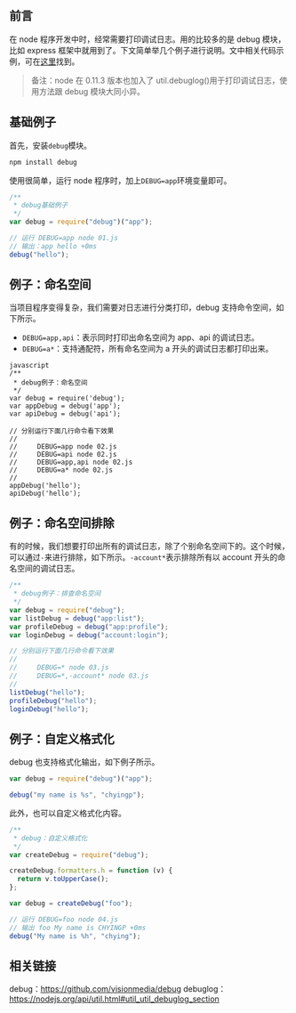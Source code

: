 ## 前言

在 node 程序开发中时，经常需要打印调试日志。用的比较多的是 debug 模块，比如 express 框架中就用到了。下文简单举几个例子进行说明。文中相关代码示例，可在[这里](https://github.com/chyingp/nodejs-learning-guide/tree/master/examples/2017.01.16-debug-log/debug)找到。

> 备注：node 在 0.11.3 版本也加入了 util.debuglog()用于打印调试日志，使用方法跟 debug 模块大同小异。

## 基础例子

首先，安装`debug`模块。

```bash
npm install debug
```

使用很简单，运行 node 程序时，加上`DEBUG=app`环境变量即可。

```javascript
/**
 * debug基础例子
 */
var debug = require("debug")("app");

// 运行 DEBUG=app node 01.js
// 输出：app hello +0ms
debug("hello");
```

## 例子：命名空间

当项目程序变得复杂，我们需要对日志进行分类打印，debug 支持命令空间，如下所示。

- `DEBUG=app,api`：表示同时打印出命名空间为 app、api 的调试日志。
- `DEBUG=a*`：支持通配符，所有命名空间为 a 开头的调试日志都打印出来。

```
javascript
/**
 * debug例子：命名空间
 */
var debug = require('debug');
var appDebug = debug('app');
var apiDebug = debug('api');

// 分别运行下面几行命令看下效果
//
//     DEBUG=app node 02.js
//     DEBUG=api node 02.js
//     DEBUG=app,api node 02.js
//     DEBUG=a* node 02.js
//
appDebug('hello');
apiDebug('hello');
```

## 例子：命名空间排除

有的时候，我们想要打印出所有的调试日志，除了个别命名空间下的。这个时候，可以通过`-`来进行排除，如下所示。`-account*`表示排除所有以 account 开头的命名空间的调试日志。

```javascript
/**
 * debug例子：排查命名空间
 */
var debug = require("debug");
var listDebug = debug("app:list");
var profileDebug = debug("app:profile");
var loginDebug = debug("account:login");

// 分别运行下面几行命令看下效果
//
//     DEBUG=* node 03.js
//     DEBUG=*,-account* node 03.js
//
listDebug("hello");
profileDebug("hello");
loginDebug("hello");
```

## 例子：自定义格式化

debug 也支持格式化输出，如下例子所示。

```javascript
var debug = require("debug")("app");

debug("my name is %s", "chyingp");
```

此外，也可以自定义格式化内容。

```javascript
/**
 * debug：自定义格式化
 */
var createDebug = require("debug");

createDebug.formatters.h = function (v) {
  return v.toUpperCase();
};

var debug = createDebug("foo");

// 运行 DEBUG=foo node 04.js
// 输出 foo My name is CHYINGP +0ms
debug("My name is %h", "chying");
```

## 相关链接

debug：https://github.com/visionmedia/debug
debuglog：https://nodejs.org/api/util.html#util_util_debuglog_section




